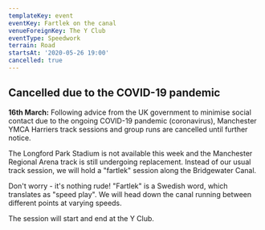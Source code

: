 ```yaml
---
templateKey: event
eventKey: Fartlek on the canal
venueForeignKey: The Y Club
eventType: Speedwork
terrain: Road
startsAt: '2020-05-26 19:00'
cancelled: true
---
```

## Cancelled due to the COVID-19 pandemic

**16th March:** Following advice from the UK government to minimise social
 contact due to the ongoing COVID-19 pandemic (coronavirus), Manchester YMCA 
 Harriers track sessions and group runs are cancelled until further notice.
 
The Longford Park Stadium is not available this week and the Manchester Regional
Arena track is still undergoing replacement. Instead of our usual track session,
we will hold a "fartlek" session along the Bridgewater Canal. 

Don't worry - it's nothing rude! "Fartlek" is a Swedish word, which translates 
as "speed play". We will head down the canal running between different points at
varying speeds.

The session will start and end at the Y Club.
